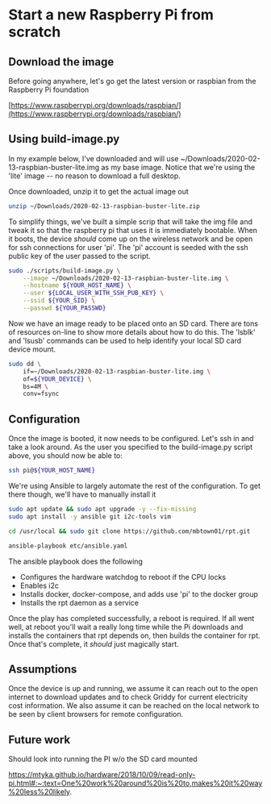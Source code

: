 # Start a new Raspberry Pi from scratch

## Download the image

Before going anywhere, let's go get the latest version or raspbian from
the Raspberry Pi foundation

[https://www.raspberrypi.org/downloads/raspbian/](https://www.raspberrypi.org/downloads/raspbian/)

## Using build-image.py

In my example below, I've downloaded and will use
~/Downloads/2020-02-13-raspbian-buster-lite.img as my base image.  Notice that
we're using the 'lite' image -- no reason to download a full desktop.

Once downloaded, unzip it to get the actual image out

```bash
unzip ~/Downloads/2020-02-13-raspbian-buster-lite.zip
```

To simplify things, we've built a simple scrip that will take the img file
and tweak it so that the raspberry pi that uses it is immediately bootable.
When it boots, the device *should* come up on the wireless network and be
open for ssh connections for user 'pi'.  The 'pi' account is seeded with the
ssh public key of the user passed to the script.

```bash
sudo ./scripts/build-image.py \
    --image ~/Downloads/2020-02-13-raspbian-buster-lite.img \
    --hostname ${YOUR_HOST_NAME} \
    --user ${LOCAL_USER_WITH_SSH_PUB_KEY} \
    --ssid ${YOUR_SID} \
    --passwd ${YOUR_PASSWD}
```

Now we have an image ready to be placed onto an SD card.  There are tons of
resources on-line to show more details about how to do this.  The 'lsblk' and
'lsusb' commands can be used to help identify your local SD card device mount.

```bash
sudo dd \
    if=~/Downloads/2020-02-13-raspbian-buster-lite.img \
    of=${YOUR_DEVICE} \
    bs=4M \
    conv=fsync
```

## Configuration

Once the image is booted, it now needs to be configured.  Let's ssh in and
take a look around.  As the user you specified to the build-image.py script
above, you should now be able to:

```bash
ssh pi@${YOUR_HOST_NAME}
```

We're using Ansible to largely automate the rest of the configuration.  To
get there though, we'll have to manually install it

```bash
sudo apt update && sudo apt upgrade -y --fix-missing
sudo apt install -y ansible git i2c-tools vim
```

```bash
cd /usr/local && sudo git clone https://github.com/mbtown01/rpt.git
```

```bash
ansible-playbook etc/ansible.yaml
```

The ansible playbook does the following

* Configures the hardware watchdog to reboot if the CPU locks
* Enables i2c
* Installs docker, docker-compose, and adds use 'pi' to the docker group
* Installs the rpt daemon as a service

Once the play has completed successfully, a reboot is required.  If all went
well, at reboot you'll wait a really long time while the Pi downloads and
installs the containers that rpt depends on, then builds the container for
rpt.  Once that's complete, it *should* just magically start.

## Assumptions

Once the device is up and running, we assume it can reach out to the open
internet to download updates and to check Griddy for current electricity
cost information.  We also assume it can be reached on the local network
to be seen by client browsers for remote configuration.

## Future work

Should look into running the PI w/o the SD card mounted

https://mtyka.github.io/hardware/2018/10/09/read-only-pi.html#:~:text=One%20work%20around%20is%20to,makes%20it%20way%20less%20likely.